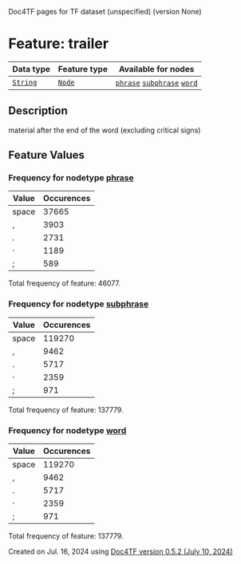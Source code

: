 Doc4TF pages for TF dataset (unspecified) (version None)
# Feature: trailer
Data type|Feature type|Available for nodes
---|---|---
[`String`](featuresbydatatype.md#string)|[`Node`](featuresbytype.md#node)| [`phrase`](featuresbynodetype.md#phrase)  [`subphrase`](featuresbynodetype.md#subphrase)  [`word`](featuresbynodetype.md#word) 
## Description
material after the end of the word (excluding critical signs)
## Feature Values
### Frequency for nodetype [phrase](featuresbynodetype.md#phrase)
Value|Occurences
---|---
space|37665
, |3903
. |2731
· |1189
; |589

Total frequency of feature: 46077.
 ### Frequency for nodetype [subphrase](featuresbynodetype.md#subphrase)
Value|Occurences
---|---
space|119270
, |9462
. |5717
· |2359
; |971

Total frequency of feature: 137779.
 ### Frequency for nodetype [word](featuresbynodetype.md#word)
Value|Occurences
---|---
space|119270
, |9462
. |5717
· |2359
; |971

Total frequency of feature: 137779.
  

Created on Jul. 16, 2024 using [Doc4TF version 0.5.2 (July 10, 2024)](https://github.com/tonyjurg/Doc4TF/blob/main/CreateFeatureDoc.ipynb) 
